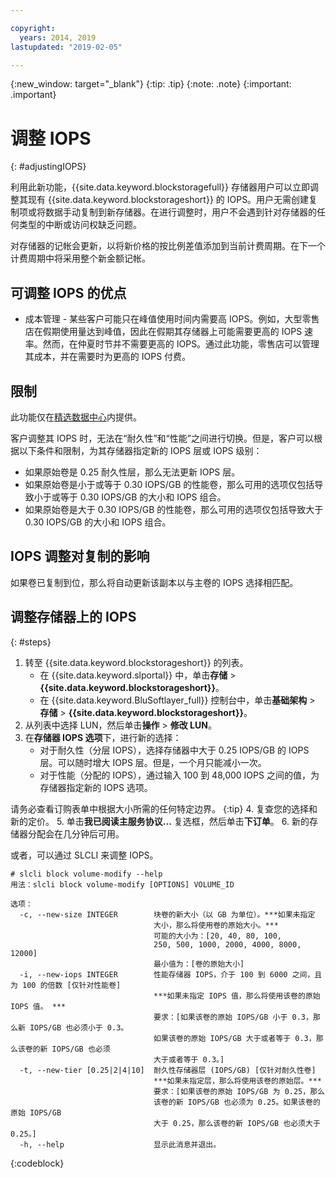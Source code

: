 ```yaml
---

copyright:
  years: 2014, 2019
lastupdated: "2019-02-05"

---
```

{:new_window: target="_blank"}
{:tip: .tip}
{:note: .note}
{:important: .important}

# 调整 IOPS
{: #adjustingIOPS}

利用此新功能，{{site.data.keyword.blockstoragefull}} 存储器用户可以立即调整其现有 {{site.data.keyword.blockstorageshort}} 的 IOPS。用户无需创建复制项或将数据手动复制到新存储器。在进行调整时，用户不会遇到针对存储器的任何类型的中断或访问权缺乏问题。

对存储器的记帐会更新，以将新价格的按比例差值添加到当前计费周期。在下一个计费周期中将采用整个新金额记帐。


## 可调整 IOPS 的优点

- 成本管理 - 某些客户可能只在峰值使用时间内需要高 IOPS。例如，大型零售店在假期使用量达到峰值，因此在假期其存储器上可能需要更高的 IOPS 速率。然而，在仲夏时节并不需要更高的 IOPS。通过此功能，零售店可以管理其成本，并在需要时为更高的 IOPS 付费。

## 限制

此功能仅在[精选数据中心](/docs/infrastructure/BlockStorage?topic=BlockStorage-news)内提供。

客户调整其 IOPS 时，无法在“耐久性”和“性能”之间进行切换。但是，客户可以根据以下条件和限制，为其存储器指定新的 IOPS 层或 IOPS 级别：

- 如果原始卷是 0.25 耐久性层，那么无法更新 IOPS 层。
- 如果原始卷是小于或等于 0.30 IOPS/GB 的性能卷，那么可用的选项仅包括导致小于或等于 0.30 IOPS/GB 的大小和 IOPS 组合。
- 如果原始卷是大于 0.30 IOPS/GB 的性能卷，那么可用的选项仅包括导致大于 0.30 IOPS/GB 的大小和 IOPS 组合。

## IOPS 调整对复制的影响

如果卷已复制到位，那么将自动更新该副本以与主卷的 IOPS 选择相匹配。

## 调整存储器上的 IOPS
{: #steps}

1. 转至 {{site.data.keyword.blockstorageshort}} 的列表。
   - 在 {{site.data.keyword.slportal}} 中，单击**存储** > **{{site.data.keyword.blockstorageshort}}**。
   - 在 {{site.data.keyword.BluSoftlayer_full}} 控制台中，单击**基础架构** > **存储** > **{{site.data.keyword.blockstorageshort}}**。
2. 从列表中选择 LUN，然后单击**操作** > **修改 LUN**。
3. 在**存储器 IOPS 选项**下，进行新的选择：
    - 对于耐久性（分层 IOPS），选择存储器中大于 0.25 IOPS/GB 的 IOPS 层。可以随时增大 IOPS 层。但是，一个月只能减小一次。
    - 对于性能（分配的 IOPS），通过输入 100 到 48,000 IOPS 之间的值，为存储器指定新的 IOPS 选项。

请务必查看订购表单中根据大小所需的任何特定边界。
    {:tip}
4. 复查您的选择和新的定价。
5. 单击**我已阅读主服务协议...** 复选框，然后单击**下订单**。
6. 新的存储器分配会在几分钟后可用。


或者，可以通过 SLCLI 来调整 IOPS。
```
# slcli block volume-modify --help
用法：slcli block volume-modify [OPTIONS] VOLUME_ID

选项：
  -c, --new-size INTEGER        块卷的新大小（以 GB 为单位）。***如果未指定
                                大小，那么将使用卷的原始大小。***
                                可能的大小为：[20, 40, 80, 100,
                                250, 500, 1000, 2000, 4000, 8000, 12000]
                                最小值为：[卷的原始大小]
  -i, --new-iops INTEGER        性能存储器 IOPS，介于 100 到 6000 之间，且为 100 的倍数 [仅针对性能卷]
                                ***如果未指定 IOPS 值，那么将使用该卷的原始 IOPS 值。 ***
                                要求：[如果该卷的原始 IOPS/GB 小于 0.3，那么新 IOPS/GB 也必须小于 0.3。
                                如果该卷的原始 IOPS/GB 大于或者等于 0.3，那么该卷的新 IOPS/GB 也必须
                                大于或者等于 0.3。]
  -t, --new-tier [0.25|2|4|10]  耐久性存储器层 (IOPS/GB) [仅针对耐久性卷]
                                ***如果未指定层，那么将使用该卷的原始层。***
                                要求：[如果该卷的原始 IOPS/GB 为 0.25，那么
                                该卷的新 IOPS/GB 也必须为 0.25。如果该卷的原始 IOPS/GB
                                大于 0.25，那么该卷的新 IOPS/GB 也必须大于 0.25。]
  -h, --help                    显示此消息并退出。
```
{:codeblock}
